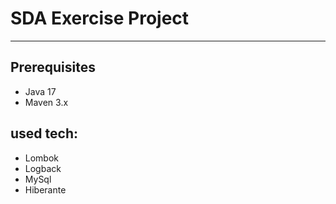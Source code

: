 # SDA Exercise Project
--------
## Prerequisites
- Java 17
- Maven 3.x

## used tech:
- Lombok
- Logback
- MySql
- Hiberante